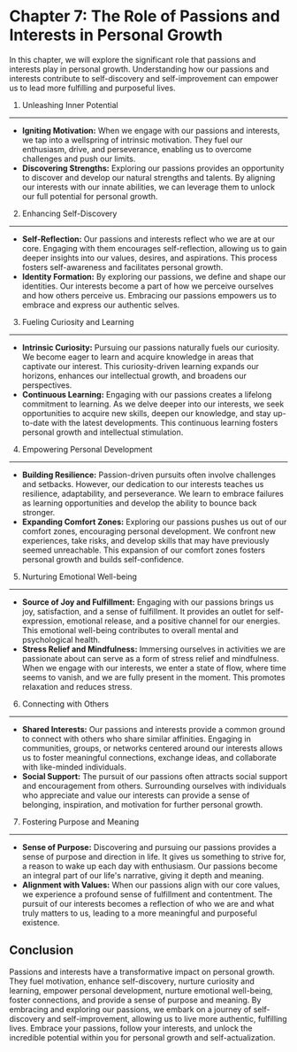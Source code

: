 Chapter 7: The Role of Passions and Interests in Personal Growth
================================================================

In this chapter, we will explore the significant role that passions and interests play in personal growth. Understanding how our passions and interests contribute to self-discovery and self-improvement can empower us to lead more fulfilling and purposeful lives.

1. Unleashing Inner Potential
-----------------------------

* **Igniting Motivation:** When we engage with our passions and interests, we tap into a wellspring of intrinsic motivation. They fuel our enthusiasm, drive, and perseverance, enabling us to overcome challenges and push our limits.
* **Discovering Strengths:** Exploring our passions provides an opportunity to discover and develop our natural strengths and talents. By aligning our interests with our innate abilities, we can leverage them to unlock our full potential for personal growth.

2. Enhancing Self-Discovery
---------------------------

* **Self-Reflection:** Our passions and interests reflect who we are at our core. Engaging with them encourages self-reflection, allowing us to gain deeper insights into our values, desires, and aspirations. This process fosters self-awareness and facilitates personal growth.
* **Identity Formation:** By exploring our passions, we define and shape our identities. Our interests become a part of how we perceive ourselves and how others perceive us. Embracing our passions empowers us to embrace and express our authentic selves.

3. Fueling Curiosity and Learning
---------------------------------

* **Intrinsic Curiosity:** Pursuing our passions naturally fuels our curiosity. We become eager to learn and acquire knowledge in areas that captivate our interest. This curiosity-driven learning expands our horizons, enhances our intellectual growth, and broadens our perspectives.
* **Continuous Learning:** Engaging with our passions creates a lifelong commitment to learning. As we delve deeper into our interests, we seek opportunities to acquire new skills, deepen our knowledge, and stay up-to-date with the latest developments. This continuous learning fosters personal growth and intellectual stimulation.

4. Empowering Personal Development
----------------------------------

* **Building Resilience:** Passion-driven pursuits often involve challenges and setbacks. However, our dedication to our interests teaches us resilience, adaptability, and perseverance. We learn to embrace failures as learning opportunities and develop the ability to bounce back stronger.
* **Expanding Comfort Zones:** Exploring our passions pushes us out of our comfort zones, encouraging personal development. We confront new experiences, take risks, and develop skills that may have previously seemed unreachable. This expansion of our comfort zones fosters personal growth and builds self-confidence.

5. Nurturing Emotional Well-being
---------------------------------

* **Source of Joy and Fulfillment:** Engaging with our passions brings us joy, satisfaction, and a sense of fulfillment. It provides an outlet for self-expression, emotional release, and a positive channel for our energies. This emotional well-being contributes to overall mental and psychological health.
* **Stress Relief and Mindfulness:** Immersing ourselves in activities we are passionate about can serve as a form of stress relief and mindfulness. When we engage with our interests, we enter a state of flow, where time seems to vanish, and we are fully present in the moment. This promotes relaxation and reduces stress.

6. Connecting with Others
-------------------------

* **Shared Interests:** Our passions and interests provide a common ground to connect with others who share similar affinities. Engaging in communities, groups, or networks centered around our interests allows us to foster meaningful connections, exchange ideas, and collaborate with like-minded individuals.
* **Social Support:** The pursuit of our passions often attracts social support and encouragement from others. Surrounding ourselves with individuals who appreciate and value our interests can provide a sense of belonging, inspiration, and motivation for further personal growth.

7. Fostering Purpose and Meaning
--------------------------------

* **Sense of Purpose:** Discovering and pursuing our passions provides a sense of purpose and direction in life. It gives us something to strive for, a reason to wake up each day with enthusiasm. Our passions become an integral part of our life's narrative, giving it depth and meaning.
* **Alignment with Values:** When our passions align with our core values, we experience a profound sense of fulfillment and contentment. The pursuit of our interests becomes a reflection of who we are and what truly matters to us, leading to a more meaningful and purposeful existence.

Conclusion
----------

Passions and interests have a transformative impact on personal growth. They fuel motivation, enhance self-discovery, nurture curiosity and learning, empower personal development, nurture emotional well-being, foster connections, and provide a sense of purpose and meaning. By embracing and exploring our passions, we embark on a journey of self-discovery and self-improvement, allowing us to live more authentic, fulfilling lives. Embrace your passions, follow your interests, and unlock the incredible potential within you for personal growth and self-actualization.
